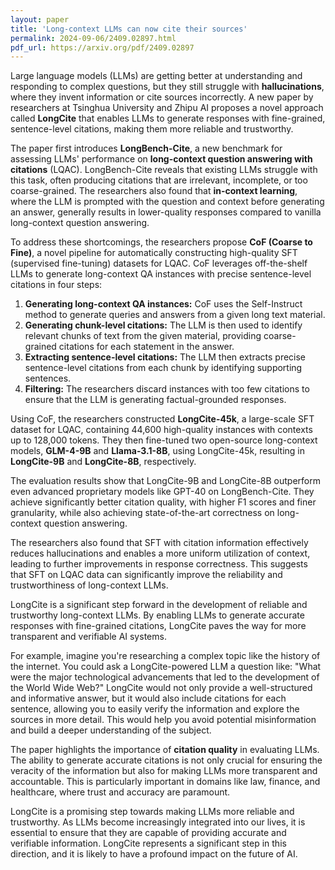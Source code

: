 ```yaml
---
layout: paper
title: 'Long-context LLMs can now cite their sources'
permalink: 2024-09-06/2409.02897.html
pdf_url: https://arxiv.org/pdf/2409.02897
---
```


Large language models (LLMs) are getting better at understanding and responding to complex questions, but they still struggle with **hallucinations**, where they invent information or cite sources incorrectly. A new paper by researchers at Tsinghua University and Zhipu AI proposes a novel approach called **LongCite** that enables LLMs to generate responses with fine-grained, sentence-level citations, making them more reliable and trustworthy.

The paper first introduces **LongBench-Cite**, a new benchmark for assessing LLMs' performance on **long-context question answering with citations** (LQAC). LongBench-Cite reveals that existing LLMs struggle with this task, often producing citations that are irrelevant, incomplete, or too coarse-grained. The researchers also found that **in-context learning**, where the LLM is prompted with the question and context before generating an answer, generally results in lower-quality responses compared to vanilla long-context question answering.

To address these shortcomings, the researchers propose **CoF (Coarse to Fine)**, a novel pipeline for automatically constructing high-quality SFT (supervised fine-tuning) datasets for LQAC. CoF leverages off-the-shelf LLMs to generate long-context QA instances with precise sentence-level citations in four steps:

1. **Generating long-context QA instances:** CoF uses the Self-Instruct method to generate queries and answers from a given long text material.
2. **Generating chunk-level citations:** The LLM is then used to identify relevant chunks of text from the given material, providing coarse-grained citations for each statement in the answer.
3. **Extracting sentence-level citations:** The LLM then extracts precise sentence-level citations from each chunk by identifying supporting sentences.
4. **Filtering:** The researchers discard instances with too few citations to ensure that the LLM is generating factual-grounded responses.

Using CoF, the researchers constructed **LongCite-45k**, a large-scale SFT dataset for LQAC, containing 44,600 high-quality instances with contexts up to 128,000 tokens. They then fine-tuned two open-source long-context models, **GLM-4-9B** and **Llama-3.1-8B**, using LongCite-45k, resulting in **LongCite-9B** and **LongCite-8B**, respectively.

The evaluation results show that LongCite-9B and LongCite-8B outperform even advanced proprietary models like GPT-40 on LongBench-Cite. They achieve significantly better citation quality, with higher F1 scores and finer granularity, while also achieving state-of-the-art correctness on long-context question answering.

The researchers also found that SFT with citation information effectively reduces hallucinations and enables a more uniform utilization of context, leading to further improvements in response correctness. This suggests that SFT on LQAC data can significantly improve the reliability and trustworthiness of long-context LLMs.

LongCite is a significant step forward in the development of reliable and trustworthy long-context LLMs. By enabling LLMs to generate accurate responses with fine-grained citations, LongCite paves the way for more transparent and verifiable AI systems.

For example, imagine you're researching a complex topic like the history of the internet. You could ask a LongCite-powered LLM a question like: "What were the major technological advancements that led to the development of the World Wide Web?" LongCite would not only provide a well-structured and informative answer, but it would also include citations for each sentence, allowing you to easily verify the information and explore the sources in more detail. This would help you avoid potential misinformation and build a deeper understanding of the subject.

The paper highlights the importance of **citation quality** in evaluating LLMs. The ability to generate accurate citations is not only crucial for ensuring the veracity of the information but also for making LLMs more transparent and accountable. This is particularly important in domains like law, finance, and healthcare, where trust and accuracy are paramount.

LongCite is a promising step towards making LLMs more reliable and trustworthy. As LLMs become increasingly integrated into our lives, it is essential to ensure that they are capable of providing accurate and verifiable information. LongCite represents a significant step in this direction, and it is likely to have a profound impact on the future of AI.